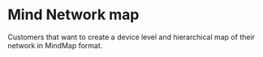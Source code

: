 Mind Network map
=====================================
Customers that want to create a device level and hierarchical map of their network in MindMap format. 
